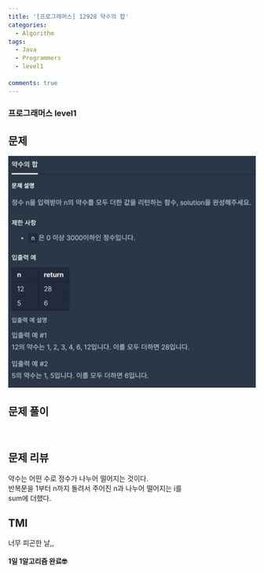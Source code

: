 ```yaml
---
title: '[프로그래머스] 12928 약수의 합'
categories:
  - Algorithm
tags:
  - Java
  - Programmers
  - level1

comments: true 
---
```

### 프로그래머스 level1

## 문제
 <a href="/assets/images/P12928.png"><img src="/assets/images/P12928.png"></a>
 <br/>

## 문제 풀이

<script src="https://gist.github.com/kyeahen/4321f1c8cf2ecbe6e61e705526397f44.js"></script>
<br/>

## 문제 리뷰

약수는 어떤 수로 정수가 나누어 떨어지는 것이다. <br>
반복문을 1부터 n까지 돌려서 주어진 n과 나누어 떨어지는 i를  <br>
sum에 더했다.  <br>

## TMI

너무 피곤한 날,,<br>
<br/>
**1일 1알고리즘 완료🤓**


